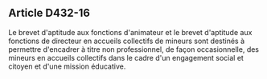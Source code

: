 ## Article D432-16

Le brevet d'aptitude aux fonctions d'animateur et le brevet d'aptitude aux fonctions de directeur en accueils
collectifs de mineurs sont destinés à permettre d'encadrer à titre non professionnel, de façon occasionnelle,
des mineurs en accueils collectifs dans le cadre d'un engagement social et citoyen et d'une mission éducative.

